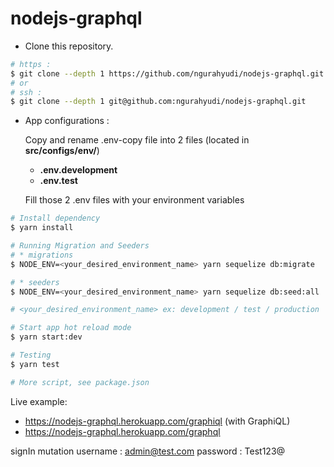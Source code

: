 # nodejs-graphql

- Clone this repository.

```bash
# https :
$ git clone --depth 1 https://github.com/ngurahyudi/nodejs-graphql.git
# or
# ssh :
$ git clone --depth 1 git@github.com:ngurahyudi/nodejs-graphql.git
```

- App configurations :

  Copy and rename .env-copy file into 2 files (located in **src/configs/env/**)

  - **.env.development**
  - **.env.test**

  Fill those 2 .env files with your environment variables

```bash
# Install dependency
$ yarn install

# Running Migration and Seeders
# * migrations
$ NODE_ENV=<your_desired_environment_name> yarn sequelize db:migrate

# * seeders
$ NODE_ENV=<your_desired_environment_name> yarn sequelize db:seed:all

# <your_desired_environment_name> ex: development / test / production

# Start app hot reload mode
$ yarn start:dev

# Testing
$ yarn test

# More script, see package.json

```

Live example:

- https://nodejs-graphql.herokuapp.com/graphiql (with GraphiQL)
- https://nodejs-graphql.herokuapp.com/graphql

signIn mutation
username : admin@test.com
password : Test123@
